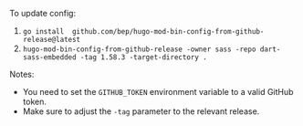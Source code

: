
To update config:

1. `go install  github.com/bep/hugo-mod-bin-config-from-github-release@latest`
1. `hugo-mod-bin-config-from-github-release -owner sass -repo dart-sass-embedded -tag 1.58.3 -target-directory .`

Notes:

* You need to set the `GITHUB_TOKEN` environment variable to a valid GitHub token.
* Make sure to adjust the `-tag` parameter to the relevant release.